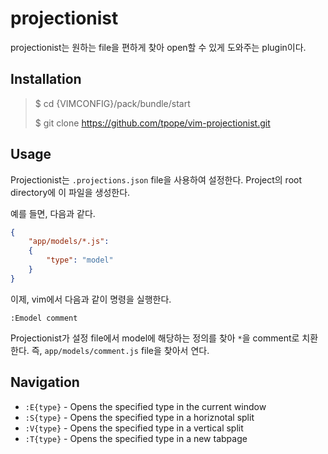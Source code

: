 # projectionist

projectionist는 원하는 file을 편하게 찾아 open할 수 있게 도와주는 plugin이다.

## Installation

> $ cd {VIMCONFIG}/pack/bundle/start
>
> $ git clone https://github.com/tpope/vim-projectionist.git

## Usage

Projectionist는 `.projections.json` file을 사용하여 설정한다. Project의 root directory에 이 파일을 생성한다.

예를 들면, 다음과 같다.

```json
{
	"app/models/*.js":
	{
		"type": "model"
	}
}
```

이제, vim에서 다음과 같이 명령을 실행한다.

`:Emodel comment`

Projectionist가 설정 file에서 model에 해당하는 정의를 찾아 `*`을 comment로 치환한다. 즉, `app/models/comment.js` file을 찾아서 연다.

## Navigation

* `:E{type}` - Opens the specified type in the current window
* `:S{type}` - Opens the specified type in a horiznotal split
* `:V{type}` - Opens the specified type in a vertical split
* `:T{type}` - Opens the specified type in a new tabpage
